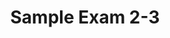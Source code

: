 ---
link: designopt_mid2_sample3.pdf
title: Sample Exam 2-3
year: 2018
published: true
categories: designopt_assignment
---